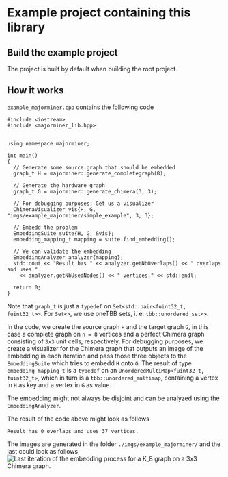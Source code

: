 
# Example project containing this library


## Build the example project
The project is built by default when building the root project.


## How it works
```example_majorminer.cpp``` contains the following code

```
#include <iostream>
#include <majorminer_lib.hpp>


using namespace majorminer;

int main()
{
  // Generate some source graph that should be embedded
  graph_t H = majorminer::generate_completegraph(8);

  // Generate the hardware graph
  graph_t G = majorminer::generate_chimera(3, 3);

  // For debugging purposes: Get us a visualizer
  ChimeraVisualizer vis{H, G, "imgs/example_majorminer/simple_example", 3, 3};

  // Embedd the problem
  EmbeddingSuite suite{H, G, &vis};
  embedding_mapping_t mapping = suite.find_embedding();

  // We can validate the embedding
  EmbeddingAnalyzer analyzer{mapping};
  std::cout << "Result has " << analyzer.getNbOverlaps() << " overlaps and uses "
    << analyzer.getNbUsedNodes() << " vertices." << std::endl;

  return 0;
}
```

Note that ```graph_t``` is just a ```typedef``` on ```Set<std::pair<fuint32_t, fuint32_t>>```. For ```Set<>```, we use oneTBB sets, i. e. ```tbb::unordered_set<>```.

In the code, we create the source graph ```H``` and the target graph ```G```, in this case a complete graph on ```n = 8``` vertices and a perfect Chimera graph consisting of ```3x3``` unit cells, respectively. For debugging purposes, we create a visualizer for the Chimera graph that outputs an image of the embedding in each iteration and pass those three objects to the ```EmbeddingSuite``` which tries to embedd ```H``` onto ```G```. The result of type ```embedding_mapping_t``` is a ```typedef``` on an ```UnorderedMultiMap<fuint32_t, fuint32_t>```, which in turn is a ```tbb::unordered_multimap```, containing a vertex in ```H``` as key and a vertex in ```G``` as value.

The embedding might not always be disjoint and can be analyzed using the ```EmbeddingAnalyzer```.

The result of the code above might look as follows
```
Result has 0 overlaps and uses 37 vertices.
```

The images are generated in the folder ```./imgs/example_majorminer/``` and the last could look as follows
![Last iteration of the embedding process for a K_8 graph on a 3x3 Chimera graph.](../img/simple_example_44.svg)
